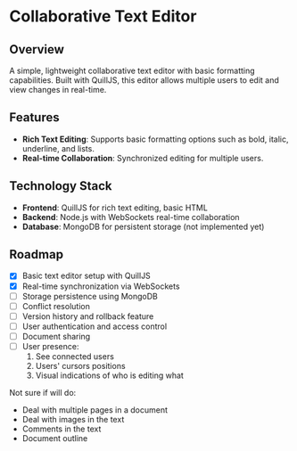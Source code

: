 # Collaborative Text Editor

## Overview

A simple, lightweight collaborative text editor with basic formatting capabilities. Built with QuillJS, this editor allows multiple users to edit and view changes in real-time.

## Features

- **Rich Text Editing**: Supports basic formatting options such as bold, italic, underline, and lists.
- **Real-time Collaboration**: Synchronized editing for multiple users.

## Technology Stack

- **Frontend**: QuillJS for rich text editing, basic HTML
- **Backend**: Node.js with WebSockets real-time collaboration
- **Database**: MongoDB for persistent storage (not implemented yet)

## Roadmap

- [x] Basic text editor setup with QuillJS
- [x] Real-time synchronization via WebSockets
- [ ] Storage persistence using MongoDB
- [ ] Conflict resolution
- [ ] Version history and rollback feature
- [ ] User authentication and access control
- [ ] Document sharing
- [ ] User presence:
  1. See connected users
  2. Users' cursors positions
  3. Visual indications of who is editing what

Not sure if will do:

- Deal with multiple pages in a document
- Deal with images in the text
- Comments in the text
- Document outline

